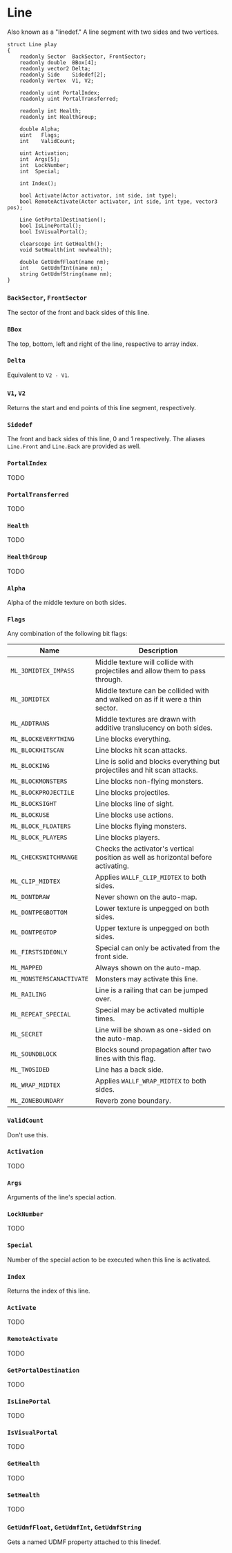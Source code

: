 # Line

Also known as a "linedef." A line segment with two sides and two vertices.

```
struct Line play
{
	readonly Sector  BackSector, FrontSector;
	readonly double  BBox[4];
	readonly vector2 Delta;
	readonly Side    Sidedef[2];
	readonly Vertex  V1, V2;

	readonly uint PortalIndex;
	readonly uint PortalTransferred;

	readonly int Health;
	readonly int HealthGroup;

	double Alpha;
	uint   Flags;
	int    ValidCount;

	uint Activation;
	int  Args[5];
	int  LockNumber;
	int  Special;

	int Index();

	bool Activate(Actor activator, int side, int type);
	bool RemoteActivate(Actor activator, int side, int type, vector3 pos);

	Line GetPortalDestination();
	bool IsLinePortal();
	bool IsVisualPortal();

	clearscope int GetHealth();
	void SetHealth(int newhealth);

	double GetUdmfFloat(name nm);
	int    GetUdmfInt(name nm);
	string GetUdmfString(name nm);
}
```

### `BackSector`, `FrontSector`

The sector of the front and back sides of this line.

### `BBox`

The top, bottom, left and right of the line, respective to array index.

### `Delta`

Equivalent to `V2 - V1`.

### `V1`, `V2`

Returns the start and end points of this line segment, respectively.

### `Sidedef`

The front and back sides of this line, 0 and 1 respectively. The aliases
`Line.Front` and `Line.Back` are provided as well.

### `PortalIndex`

TODO

### `PortalTransferred`

TODO

### `Health`

TODO

### `HealthGroup`

TODO

### `Alpha`

Alpha of the middle texture on both sides.

### `Flags`

Any combination of the following bit flags:

| Name                     | Description                                                                       |
| ----                     | -----------                                                                       |
| `ML_3DMIDTEX_IMPASS`     | Middle texture will collide with projectiles and allow them to pass through.      |
| `ML_3DMIDTEX`            | Middle texture can be collided with and walked on as if it were a thin sector.    |
| `ML_ADDTRANS`            | Middle textures are drawn with additive translucency on both sides.               |
| `ML_BLOCKEVERYTHING`     | Line blocks everything.                                                           |
| `ML_BLOCKHITSCAN`        | Line blocks hit scan attacks.                                                     |
| `ML_BLOCKING`            | Line is solid and blocks everything but projectiles and hit scan attacks.         |
| `ML_BLOCKMONSTERS`       | Line blocks non-flying monsters.                                                  |
| `ML_BLOCKPROJECTILE`     | Line blocks projectiles.                                                          |
| `ML_BLOCKSIGHT`          | Line blocks line of sight.                                                        |
| `ML_BLOCKUSE`            | Line blocks use actions.                                                          |
| `ML_BLOCK_FLOATERS`      | Line blocks flying monsters.                                                      |
| `ML_BLOCK_PLAYERS`       | Line blocks players.                                                              |
| `ML_CHECKSWITCHRANGE`    | Checks the activator's vertical position as well as horizontal before activating. |
| `ML_CLIP_MIDTEX`         | Applies `WALLF_CLIP_MIDTEX` to both sides.                                        |
| `ML_DONTDRAW`            | Never shown on the auto-map.                                                      |
| `ML_DONTPEGBOTTOM`       | Lower texture is unpegged on both sides.                                          |
| `ML_DONTPEGTOP`          | Upper texture is unpegged on both sides.                                          |
| `ML_FIRSTSIDEONLY`       | Special can only be activated from the front side.                                |
| `ML_MAPPED`              | Always shown on the auto-map.                                                     |
| `ML_MONSTERSCANACTIVATE` | Monsters may activate this line.                                                  |
| `ML_RAILING`             | Line is a railing that can be jumped over.                                        |
| `ML_REPEAT_SPECIAL`      | Special may be activated multiple times.                                          |
| `ML_SECRET`              | Line will be shown as one-sided on the auto-map.                                  |
| `ML_SOUNDBLOCK`          | Blocks sound propagation after two lines with this flag.                          |
| `ML_TWOSIDED`            | Line has a back side.                                                             |
| `ML_WRAP_MIDTEX`         | Applies `WALLF_WRAP_MIDTEX` to both sides.                                        |
| `ML_ZONEBOUNDARY`        | Reverb zone boundary.                                                             |

### `ValidCount`

Don't use this.

### `Activation`

TODO

### `Args`

Arguments of the line's special action.

### `LockNumber`

TODO

### `Special`

Number of the special action to be executed when this line is activated.

### `Index`

Returns the index of this line.

### `Activate`

TODO

### `RemoteActivate`

TODO

### `GetPortalDestination`

TODO

### `IsLinePortal`

TODO

### `IsVisualPortal`

TODO

### `GetHealth`

TODO

### `SetHealth`

TODO

### `GetUdmfFloat`, `GetUdmfInt`, `GetUdmfString`

Gets a named UDMF property attached to this linedef.

<!-- EOF -->
